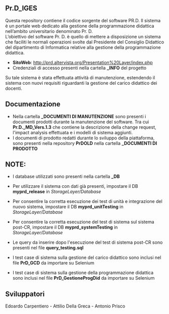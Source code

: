 ## Pr.D_IGES
Questa repository contiene il codice sorgente del software PR.D. Il sistema è un portale web dedicato alla gestione  della programmazione didattica nell’ambito universitario denominato Pr. D.   
L’obiettivo del software Pr. D. è quello di mettere a disposizione un sistema che faciliti le normali operazioni svolte dal Presidente del Consiglio Didattico del dipartimento di Informatica relative alla gestione della programmazione didattica.

- <b>SitoWeb</b>: http://prd.altervista.org/Presentation%20Layer/index.php <br>
- Credenziali di accesso presenti nella cartella <b>_INFO</b> del progetto

Su tale sistema è stata effettuata attività di manutenzione, estendendo il sistema con nuovi requisiti riguardanti la gestione del carico didattico dei docenti.

## Documentazione
- Nella cartella <b> _DOCUMENTI DI MANUTENZIONE</b> sono presenti i documenti prodotti durante la manutenzione del software. Tra cui <b>Pr.D._MD_Vers.1.3</b> che contiene la descrizione della change request, l'impact analysis effettuata e i modelli di sistema aggiunti.<br>
- I documenti di prodotto redatti durante lo sviluppo della piattaforma, sono presenti nella repository <b>PrDOLD</b> nella cartella <b>_DOCUMENTI DI PRODOTTO</b>

## NOTE: 
- I database utilizzati sono presenti nella cartella <b>_DB</b><br>

- Per utilizzare il sistema con dati già presenti, impostare il DB <b>myprd_release</b> in <i>StorageLayer/Database</i><br>
- Per consentire la corretta esecuzione dei test di unità e integrazione del nuovo sistema, impostare il DB <b>myprd_unitTesting</b> in <i>StorageLayer/Database</i><br>
- Per consentire la corretta esecuzione del test di sistema sul sistema post-CR, impostare il DB <b>myprd_systemTesting</b> in <i>StorageLayer/Database</i><br>
- Le query da inserire dopo l'esecuzione del test di sistema post-CR sono presenti nel file <b>query_testing.sql</b>
- I test case di sistema sulla gestione del carico didattico sono inclusi nel file <b>PrD_GCD</b> da importare su Selenium<br>
- I test case di sistema sulla gestione della programmazione didattica sono inclusi nel file <b>PrD_GestioneProgDid</b> da importare su Selenium<br>


## Sviluppatori
Edoardo Carpentiero - Attilio Della Greca - Antonio Prisco


